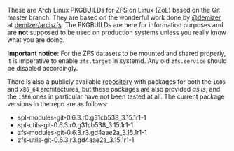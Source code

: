 These are Arch Linux PKGBUILDs for ZFS on Linux (ZoL) based on the Git master branch. They are based on the wonderful work done by [@demizer](https://github.com/demizer) at [demizer/archzfs](https://github.com/demizer/archzfs). The PKGBUILDs are here for information purposes and are **not** supposed to be used on production systems unless you really know what you are doing.

**Important notice:** For the ZFS datasets to be mounted and shared properly, it is imperative to enable `zfs.target` in systemd. Any old `zfs.service` should be disabled accordingly.

There is also a publicly available [repository](http://kerberia.net/archlinux/repo/archzfs-git) with packages for both the `i686` and `x86_64` architectures, but these packages are also provided *as is*, and the `i686` ones in particular have not been tested at all. The current package versions in the repo are as follows:
* spl-modules-git-0.6.3.r0.g31cb538_3.15.1r1-1
* spl-utils-git-0.6.3.r0.g31cb538_3.15.1r1-1
* zfs-modules-git-0.6.3.r3.gd4aae2a_3.15.1r1-1
* zfs-utils-git-0.6.3.r3.gd4aae2a_3.15.1r1-1
